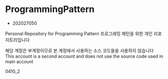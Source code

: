# ProgrammingPattern
* 202027050

Personal Repository for Programming Pattern
프로그래밍 패턴을 위한 개인 리포지트리입니다

해당 계정은 부계정이므로 본 계정에서 사용하는 소스 코드들을 사용하지 않습니다
This account is a second account and does not use the source code used in main account

0410_2
